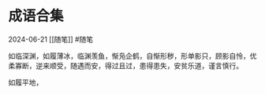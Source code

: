 # 成语合集
2024-06-21
[[随笔]]
#随笔

如临深渊，如履薄冰，临渊羡鱼，惭凫企鹤，自惭形秽，形单影只，顾影自怜，优柔寡断，逆来顺受，随遇而安，得过且过，患得患失，安贫乐道，谨言慎行。

如履平地，